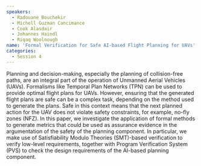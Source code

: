 ```yaml
---
speakers:
  - Radouane Bouchekir
  - Michell Guzman Cancimance
  - Cook Alasdair
  - Johannes Haindl
  - Riqaq Woolnough
name: 'Formal Verification for Safe AI-based Flight Planning for UAVs'
categories:
  - Session 4
---
```



Planning and decision-making, especially the planning of collision-free paths, are an integral part of the operation of Unmanned Aerial Vehicles (UAVs). Formalisms like Temporal Plan Networks (TPN) can be used to provide optimal flight plans for UAVs. However, ensuring that the generated flight plans are safe can be a complex task, depending on the method used to generate the plans. Safe in this context means that
the next planned action for the UAV does not violate safety constraints, for example, no-fly zones (NFZ). In this paper, we investigate the application of formal methods to generate metrics that could be used as assurance evidence in the argumentation of the safety of the planning component. In particular, we make use of Satisfiability Modulo Theories (SMT)-based verification to verify low-level requirements, together with Program Verification System (PVS) to check the design requirements of the AI-based planning component.
